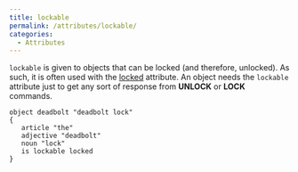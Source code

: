 ```yaml
---
title: lockable
permalink: /attributes/lockable/
categories: 
  - Attributes
---
```


`lockable` is given to objects that can be locked (and therefore,
unlocked). As such, it is often used with the
[locked](/attributes/locked/) attribute. An object needs the `lockable`
attribute just to get any sort of response from **UNLOCK** or **LOCK**
commands.

    object deadbolt "deadbolt lock"
    {
       article "the"
       adjective "deadbolt"
       noun "lock"
       is lockable locked
    }
